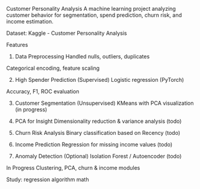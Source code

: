 Customer Personality Analysis
A machine learning project analyzing customer behavior for segmentation, spend prediction, churn risk, and income estimation.

Dataset: Kaggle - Customer Personality Analysis

Features
1. Data Preprocessing
Handled nulls, outliers, duplicates

Categorical encoding, feature scaling


2. High Spender Prediction (Supervised)
Logistic regression (PyTorch)

Accuracy, F1, ROC evaluation


3. Customer Segmentation (Unsupervised)
KMeans with PCA visualization (in progress)


4. PCA for Insight
Dimensionality reduction & variance analysis (todo)

5. Churn Risk Analysis
Binary classification based on Recency (todo)

6. Income Prediction
Regression for missing income values (todo)

7. Anomaly Detection (Optional)
Isolation Forest / Autoencoder (todo)

In Progress
Clustering, PCA, churn & income modules

Study: regression algorithm math

